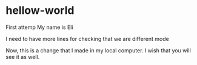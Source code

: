 # hellow-world
First attemp
My name is Eli

I need to have more lines for checking that we are different mode

Now, this is a change that I made in my local computer.
I wish that you will see it as well.
